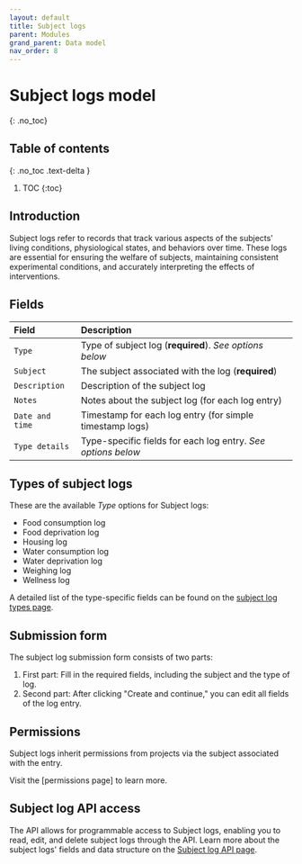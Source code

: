 ```yaml
---
layout: default
title: Subject logs
parent: Modules
grand_parent: Data model
nav_order: 8
---
```


# Subject logs model
{: .no_toc}

## Table of contents
{: .no_toc .text-delta }

1. TOC
{:toc}

## Introduction

Subject logs refer to records that track various aspects of the subjects' living conditions, physiological states, and behaviors over time. These logs are essential for ensuring the welfare of subjects, maintaining consistent experimental conditions, and accurately interpreting the effects of interventions.

## Fields

| Field | Description |
|:------|:------------|
| `Type` | Type of subject log (**required**). *See options below* |
| `Subject` | The subject associated with the log (**required**) |
| `Description` | Description of the subject log |
| `Notes` | Notes about the subject log (for each log entry) |
| `Date and time` | Timestamp for each log entry (for simple timestamp logs) |
| `Type details` | Type-specific fields for each log entry. *See options below* |

## Types of subject logs

These are the available *Type* options for Subject logs:

- Food consumption log
- Food deprivation log
- Housing log
- Water consumption log
- Water deprivation log
- Weighing log
- Wellness log

A detailed list of the type-specific fields can be found on the [subject log types page]({{"datamodel/schemas/subject_logs/"|absolute_url}}).

## Submission form

The subject log submission form consists of two parts:
1. First part: Fill in the required fields, including the subject and the type of log.
2. Second part: After clicking "Create and continue," you can edit all fields of the log entry.

## Permissions

Subject logs inherit permissions from projects via the subject associated with the entry.

Visit the [permissions page] to learn more.

## Subject log API access

The API allows for programmable access to Subject logs, enabling you to read, edit, and delete subject logs through the API. Learn more about the subject logs' fields and data structure on the [Subject log API page]({{"api/modules/subjectlog/"|absolute_url}}).